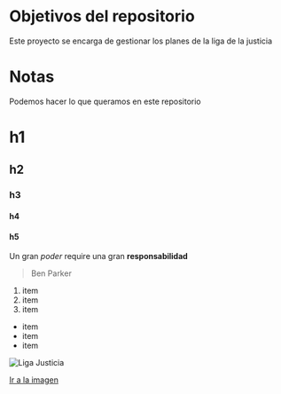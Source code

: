 # Objetivos del repositorio

Este proyecto se encarga de gestionar los planes de la liga de la justicia

# Notas

Podemos hacer lo que queramos en este repositorio

# h1
## h2
### h3
#### h4
#### h5

Un gran _poder_ require una gran **responsabilidad**
>Ben Parker

1. item
2. item
3. item

* item
* item
* item

![Liga Justicia](http://i.imgur.com/28b1LJL.jpg)

[Ir a la imagen](http://i.imgur.com/28b1LJL.jpg)
